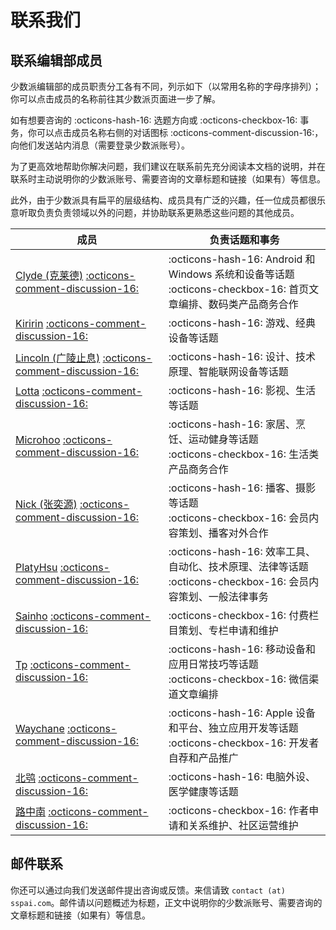 # 联系我们

## 联系编辑部成员

少数派编辑部的成员职责分工各有不同，列示如下（以常用名称的字母序排列）；
你可以点击成员的名称前往其少数派页面进一步了解。

如有想要咨询的 :octicons-hash-16: 选题方向或 :octicons-checkbox-16: 事务，你可以点击成员名称右侧的对话图标 :octicons-comment-discussion-16:，向他们发送站内消息（需要登录少数派账号）。

为了更高效地帮助你解决问题，我们建议在联系前先充分阅读本文档的说明，并在联系时主动说明你的少数派账号、需要咨询的文章标题和链接（如果有）等信息。

此外，由于少数派具有扁平的层级结构、成员具有广泛的兴趣，任一位成员都很乐意听取负责负责领域以外的问题，并协助联系更熟悉这些问题的其他成员。

成员|负责话题和事务
---|---
[Clyde (克莱德)](https://sspai.com/u/clyde/updates) [:octicons-comment-discussion-16:](https://sspai.com/message/clyde)|:octicons-hash-16: Android 和 Windows 系统和设备等话题<br>:octicons-checkbox-16: 首页文章编排、数码类产品商务合作
[Kiririn](https://sspai.com/u/Kiririn/updates) [:octicons-comment-discussion-16:](https://sspai.com/message/Kiririn)|:octicons-hash-16: 游戏、经典设备等话题
[Lincoln (广陵止息)](https://sspai.com/u/kgguxr0e/updates) [:octicons-comment-discussion-16:](https://sspai.com/message/kgguxr0e)|:octicons-hash-16: 设计、技术原理、智能联网设备等话题
[Lotta](https://sspai.com/u/ppfv4au3/updates) [:octicons-comment-discussion-16:](https://sspai.com/message/ppfv4au3)|:octicons-hash-16: 影视、生活等话题
[Microhoo](https://sspai.com/u/Microhoo/updates) [:octicons-comment-discussion-16:](https://sspai.com/message/Microhoo)|:octicons-hash-16: 家居、烹饪、运动健身等话题<br>:octicons-checkbox-16: 生活类产品商务合作
[Nick (张奕源)](https://sspai.com/u/nicholaszhang/updates) [:octicons-comment-discussion-16:](https://sspai.com/message/nicholaszhang)|:octicons-hash-16: 播客、摄影等话题<br>:octicons-checkbox-16: 会员内容策划、播客对外合作
[PlatyHsu](https://sspai.com/u/platyhsu/updates) [:octicons-comment-discussion-16:](https://sspai.com/message/platyhsu)|:octicons-hash-16: 效率工具、自动化、技术原理、法律等话题<br>:octicons-checkbox-16: 会员内容策划、一般法律事务
[Sainho](https://sspai.com/u/zimpo3jv/updates) [:octicons-comment-discussion-16:](https://sspai.com/message/zimpo3jv)| :octicons-checkbox-16: 付费栏目策划、专栏申请和维护
[Tp](https://sspai.com/u/tpamazing/updates) [:octicons-comment-discussion-16:](https://sspai.com/message/tpamazing)|:octicons-hash-16: 移动设备和应用日常技巧等话题<br>:octicons-checkbox-16: 微信渠道文章编排
[Waychane](https://sspai.com/u/waychane/updates) [:octicons-comment-discussion-16:](https://sspai.com/message/waychane)|:octicons-hash-16: Apple 设备和平台、独立应用开发等话题<br>:octicons-checkbox-16: 开发者自荐和产品推广
[北鸮](https://sspai.com/u/thebaldingken/updates) [:octicons-comment-discussion-16:](https://sspai.com/message/thebaldingken)|:octicons-hash-16: 电脑外设、医学健康等话题
[路中南](https://sspai.com/u/LuZhNan/updates) [:octicons-comment-discussion-16:](https://sspai.com/message/LuZhNan)|:octicons-checkbox-16: 作者申请和关系维护、社区运营维护

## 邮件联系

你还可以通过向我们发送邮件提出咨询或反馈。来信请致 `contact (at) sspai.com`。邮件请以问题概述为标题，正文中说明你的少数派账号、需要咨询的文章标题和链接（如果有）等信息。

